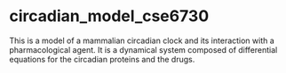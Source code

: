 # circadian_model_cse6730
This is a model of a mammalian circadian clock and its interaction with a pharmacological agent. It is a dynamical system composed of differential equations for the circadian proteins and the drugs.
